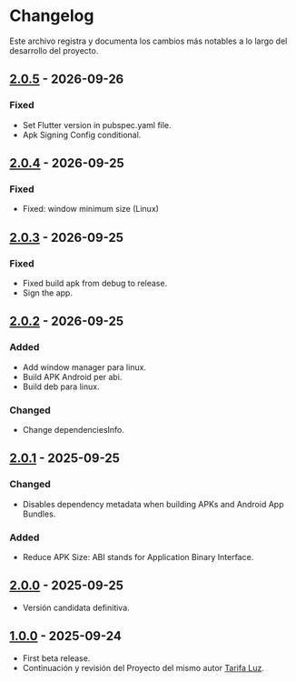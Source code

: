 # Changelog

Este archivo registra y documenta los cambios más notables a lo largo del desarrollo del proyecto.

## [2.0.5] - 2026-09-26

### Fixed

- Set Flutter version in pubspec.yaml file.
- Apk Signing Config conditional.

## [2.0.4] - 2026-09-25

### Fixed

- Fixed: window minimum size (Linux)

## [2.0.3] - 2026-09-25

### Fixed

- Fixed build apk from debug to release.
- Sign the app.

## [2.0.2] - 2026-09-25

### Added

- Add window manager para linux.
- Build APK Android per abi.
- Build deb para linux.

### Changed

- Change dependenciesInfo.

## [2.0.1] - 2025-09-25

### Changed

- Disables dependency metadata when building APKs and Android App Bundles.

### Added

- Reduce APK Size: ABI stands for Application Binary Interface.

## [2.0.0] - 2025-09-25

- Versión candidata definitiva.

## [1.0.0] - 2025-09-24

- First beta release.
- Continuación y revisión del Proyecto del mismo autor [Tarifa Luz](https://github.com/Webierta/tarifa_luz).

[2.0.5]: https://github.com/Webierta/open_luz/compare/v2.0.4...v2.0.5
[2.0.4]: https://github.com/Webierta/open_luz/compare/v2.0.3...v2.0.4
[2.0.3]: https://github.com/Webierta/open_luz/compare/v2.0.2...v2.0.3
[2.0.2]: https://github.com/Webierta/open_luz/compare/v2.0.1...v2.0.2
[2.0.1]: https://github.com/Webierta/open_luz/compare/v2.0.0...v2.0.1
[2.0.0]: https://github.com/Webierta/open_luz/compare/v1.0.0...v2.0.0
[1.0.0]: https://github.com/Webierta/open_luz/releases/tag/v1.0.0



